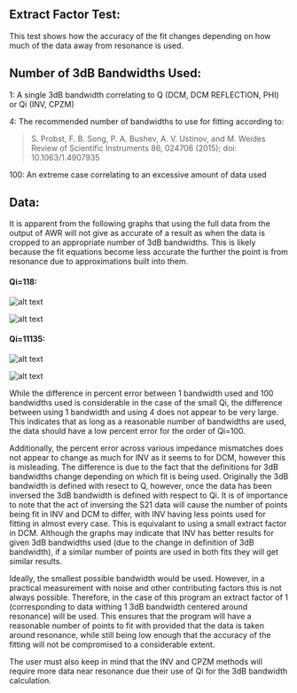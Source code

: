 ## Extract Factor Test:

This test shows how the accuracy of the fit changes depending on how much of the data away from resonance is used.

## Number of 3dB Bandwidths Used:

1: A single 3dB bandwidth correlating to Q (DCM, DCM REFLECTION, PHI) or Qi (INV, CPZM)

4: The recommended number of bandwidths to use for fitting according to:

>S. Probst, F. B. Song, P. A. Bushev, A. V. Ustinov, and M. Weides      Review of Scientific Instruments 86, 024706 (2015); doi: 10.1063/1.4907935

100: An extreme case correlating to an excessive amount of data used

## Data:

It is apparent from the following graphs that using the full data from the output of AWR will not give as accurate of a result as when the data is cropped to an
appropriate number of 3dB bandwidths. This is likely because the fit equations become less accurate the further the point is from resonance due to approximations
built into them.

#### Qi=118:

![alt text](https://raw.githubusercontent.com/Boulder-Cryogenic-Resonator-Testbed/measurement/master/BCRTresfit/circuit_simulation_results/extract_factor/DCM_extract_Qi%3D118.png)

![alt text](https://raw.githubusercontent.com/Boulder-Cryogenic-Resonator-Testbed/measurement/master/BCRTresfit/circuit_simulation_results/extract_factor/INV_extract_Qi%3D118.png)

#### Qi=11135:

![alt text](https://raw.githubusercontent.com/Boulder-Cryogenic-Resonator-Testbed/measurement/master/BCRTresfit/circuit_simulation_results/extract_factor/DCM_extract_Qi%3D11135.png)

![alt text](https://raw.githubusercontent.com/Boulder-Cryogenic-Resonator-Testbed/measurement/master/BCRTresfit/circuit_simulation_results/extract_factor/INV_extract_Qi%3D11135.png)

While the difference in percent error between 1 bandwidth used and 100 bandwidths used is considerable in the case of the small Qi, the difference between using 1
bandwidth and using 4 does not appear to be very large. This indicates that as long as a reasonable number of bandwidths are used, the data should have a low percent
error for the order of Qi=100.

Additionally, the percent error across various impedance mismatches does not appear to change as much for INV as it seems to for DCM, however this is misleading.
The difference is due to the fact that the definitions for 3dB bandwidths change depending on which fit is being used.
Originally the 3dB bandwidth is defined with resect to Q, however, once the data has been inversed the 3dB bandwidth is defined with respect to Qi.
It is of importance to note that the act of inversing the S21 data will cause the number of points being fit in INV and DCM to differ, with INV having less points
used for fitting in almost every case. This is equivalant to using a small extract factor in DCM.
Although the graphs may indicate that INV has better results for given 3dB bandwidths used
(due to the change in definition of 3dB bandwidth), if a similar number of points are used in both fits they will get similar results.

Ideally, the smallest possible bandwidth would be used. However, in a practical measurement with noise and other contributing factors this is not always possible.
Therefore, in the case of this program an extract factor of 1 (corresponding to data withing 1 3dB bandwidth centered around resonance) will be used.
This ensures that the program will have a reasonable number of points to fit with provided that the data is taken around resonance, while still being low enough
that the accuracy of the fitting will not be compromised to a considerable extent.

The user must also keep in mind that the INV and CPZM methods will require more data near resonance due their use of Qi for the 3dB bandwidth calculation.
